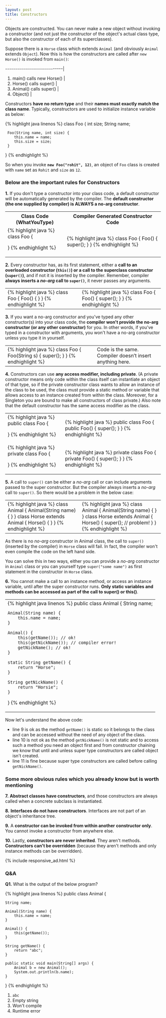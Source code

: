 ```yaml
---
layout: post
title: Constructors
---
```


Objects are constructed. You can never make a new object without invoking a constructor (and not just the
constructor of the object's actual class type, but also the constructor of each of its superclasses).

Suppose there is a `Horse` class which extends `Animal` (and obviously `Animal` extends `Object`). Now this is how the
constructors are called after `new Horse()` is invoked from `main()`:

-----------------------------|
1.  main() calls new Horse() |
2.  Horse() calls super()    |
3.  Animal() calls super()   |
4.  Object()                 |


Constructors __have no return type__ and their __names must exactly match the class name__. Typically, constructors
are used to initialize instance variable as below:

{% highlight java linenos %}
class Foo {
     int size;
     String name;

     Foo(String name, int size) {
        this.name = name;
        this.size = size;
     }
}
{% endhighlight %}

So when you invoke  __`new Foo("rohit", 12)`__, an object of `Foo` class is created with `name` set as `Rohit` and `size`
as `12`.

### Below are the important rules for Constructors

__1.__ If you don't type a constructor into your class code, a default constructor will be automatically generated by
the compiler. The __default constructor (the one supplied by compiler) is ALWAYS a no-arg constructor__.

<table>

<tr>
<th>
Class Code (WhatYouType)
</th>
<th>
Compiler Generated Constructor Code
</th>
</tr>



<tr>
<td>
{% highlight java %}
class Foo {

}
{% endhighlight %}
</td>
<td>
{% highlight java %}
class Foo {
    Foo() {
        super();
    }
}
{% endhighlight %}
</td>
</tr>


</table>

__2.__ Every constructor has, as its first statement, either a __call to an overloaded constructor (`this()`) or a call to the
superclass constructor (`super()`)__, and if not it is inserted by the compiler. Remember, compiler __always inserts a _no-arg_
call to `super()`__, it never passes any arguments.


<table>

<tr>
<td>
{% highlight java %}
class Foo {
    Foo() { }
}
{% endhighlight %}
</td>
<td>
{% highlight java %}
class Foo {
    Foo() {
        super();
    }
}
{% endhighlight %}
</td>
</tr>

</table>


__3.__ If you want a no-arg constructor and you've typed any other constructor(s) into your class code, the __compiler won't
provide the no-arg constructor (or any other constructor)__ for you. In other words, if you've typed in a constructor with
arguments, you won't have a no-arg constructor unless you type it in yourself.


<table>

<tr>
<td>
{% highlight java %}
class Foo {
    Foo(String s) {
        super();
    }
}
{% endhighlight %}
</td>
<td>
Code is the same. Compiler doesn’t insert anything here.
</td>
</tr>

</table>

__4.__ Constructors can use __any access modifier, including private__. (A private constructor means only code within the
class itself can instantiate an object of that type, so if the private constructor class wants to allow an instance of
the class to be used, the class must provide a static method or variable that allows access to an instance created
from within the class. Moreover, for a Singleton you are bound to make all constructors of class private.) Also note that
the default constructor has the same access modifier as the class.

<table>

<tr>
<td>
{% highlight java %}
public class Foo {

}
{% endhighlight %}
</td>
<td>
{% highlight java %}
public class Foo {
    public Foo() {
        super();
    }
}
{% endhighlight %}
</td>
</tr>


<tr>
<td>
{% highlight java %}
private class Foo {

}
{% endhighlight %}
</td>
<td>
{% highlight java %}
private class Foo {
    private Foo() {
        super();
    }
}
{% endhighlight %}
</td>
</tr>

</table>


__5.__ A call to `super()` can be either a _no-arg_ call or can include arguments passed to the super constructor. But
the compiler always inserts a _no-arg_ call to `super()`. So there would be a problem in the below case:

<table>

<tr>
<td>
{% highlight java %}
class Animal {
    Animal(String name) { }
}
class Horse extends Animal {
    Horse() { }
}
{% endhighlight %}
</td>
<td>
{% highlight java %}
class Animal {
    Animal(String name) { }
}
class Horse extends Animal {
    Horse() {
        super(); // problem!
    }
}
{% endhighlight %}
</td>
</tr>

</table>

As there is no _no-arg_ constructor in Animal class, the call to `super()` (inserted by the compiler) in `Horse` class will
fail. In fact, the compiler won't even compile the code on the left hand side.

You can solve this in two ways, either you can provide a _no-arg_ constructor in `Animal` class or you can
yourself type `super("some name")` as first statement in the constructor in `Horse` class.

__6.__ You cannot make a call to an instance method, or access an instance variable, until after the super constructor
runs. __Only static variables and methods can be accessed as part of the call to super() or this()__.

<table>

<tr>
<td>
{% highlight java linenos %}
public class Animal {
    String name;

    Animal(String name) {
        this.name = name;
    }

    Animal() {
        this(getName()); // ok!
        this(getNickName()); // compiler error!
        getNickName(); // ok!
    }

    static String getName() {
        return "Horse";
    }

    String getNickName() {
        return "Horsie";
    }
}
{% endhighlight %}
</td>
</tr>

</table>

Now let's understand the above code:

* line 9 is ok as the method `getName()` is static so it belongs to the class and can be accessed without
the need of any object of the class.
* line 10 is not ok as the method `getNickName()` is not static and to access such a method you need an object first and
from constructor chaining we know that until and unless super type constructors are called object isn't created.
* line 11 is fine because super type constructors are called before calling `getNickName()`.

### Some more obvious rules which you already know but is worth mentioning

__7.__ __Abstract classes have constructors__, and those constructors are always called when a concrete subclass is
instantiated.

__8.__ __Interfaces do not have constructors__. Interfaces are not part of an object's inheritance tree.

__9.__ A __constructor can be invoked from within another constructor only__. You cannot invoke a constructor
from anywhere else.

__10.__ Lastly, __constructors are never inherited__. They aren't methods. __Constructors can't be overridden__ (because
they aren't methods and only instance methods can be overridden).

{% include responsive_ad.html %}

### Q&A

__Q1.__ What is the output of the below program?

{% highlight java linenos %}
public class Animal {

    String name;

    Animal(String name) {
        this.name = name;
    }

    Animal() {
        this(getName());
    }

    String getName() {
        return "abc";
    }

    public static void main(String[] args) {
        Animal b = new Animal();
        System.out.println(b.name);
    }
}
{% endhighlight %}

1. `abc`
2. Empty string
3. Won't compile
4. Runtime error